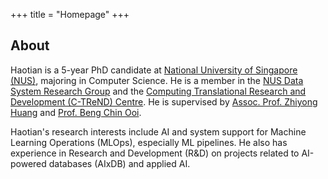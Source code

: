 +++
title = "Homepage"
+++

## About

Haotian is a 5-year PhD candidate at [National University of Singapore (NUS)](https://nus.edu.sg), majoring in Computer Science.
He is a member in the [NUS Data System Research Group](https://www.comp.nus.edu.sg/~dbsystem/) and the [Computing Translational Research and Development (C-TReND) Centre](https://c-trend.comp.nus.edu.sg/).
He is supervised by [Assoc. Prof. Zhiyong Huang](https://www.comp.nus.edu.sg/~huangzy/) and [Prof. Beng Chin Ooi](https://www.comp.nus.edu.sg/~ooibc/).

Haotian's research interests include AI and system support for Machine Learning Operations (MLOps), especially ML pipelines.
He also has experience in Research and Development (R&D) on projects related to AI-powered databases (AIxDB) and applied AI.
